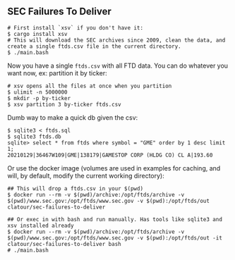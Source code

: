 ## SEC Failures To Deliver

```
# First install `xsv` if you don't have it:
$ cargo install xsv
# This will download the SEC archives since 2009, clean the data, and create a single ftds.csv file in the current directory.
$ ./main.bash
```

Now you have a single `ftds.csv` with all FTD data. You can do whatever you want now, ex: partition it by ticker:
```
# xsv opens all the files at once when you partition
$ ulimit -n 5000000
$ mkdir -p by-ticker
$ xsv partition 3 by-ticker ftds.csv
```

Dumb way to make a quick db given the csv:
```
$ sqlite3 < ftds.sql
$ sqlite3 ftds.db
sqlite> select * from ftds where symbol = "GME" order by 1 desc limit 1;
20210129|36467W109|GME|138179|GAMESTOP CORP (HLDG CO) CL A|193.60
```

Or use the docker image (volumes are used in examples for caching, and will, by default, modify the current working directory):
```
## This will drop a ftds.csv in your $(pwd)
$ docker run --rm -v $(pwd)/archive:/opt/ftds/archive -v $(pwd)/www.sec.gov:/opt/ftds/www.sec.gov -v $(pwd):/opt/ftds/out clatour/sec-failures-to-deliver

## Or exec in with bash and run manually. Has tools like sqlite3 and xsv installed already
$ docker run --rm -v $(pwd)/archive:/opt/ftds/archive -v $(pwd)/www.sec.gov:/opt/ftds/www.sec.gov -v $(pwd):/opt/ftds/out -it clatour/sec-failures-to-deliver bash
# ./main.bash
```
